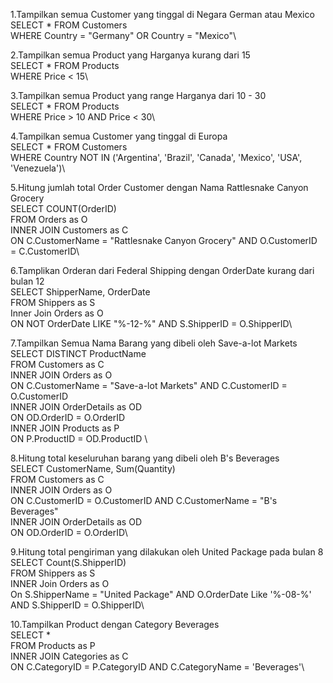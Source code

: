 1.Tampilkan semua Customer yang tinggal di Negara German atau Mexico\
SELECT * FROM Customers\
WHERE Country = "Germany" OR Country = "Mexico"\

2.Tampilkan semua Product yang Harganya kurang dari 15\
SELECT * FROM Products\
WHERE Price < 15\

3.Tampilkan semua Product yang range Harganya dari 10 - 30\
SELECT * FROM Products\
WHERE Price > 10 AND Price < 30\

4.Tampilkan semua Customer yang tinggal di Europa\
SELECT * FROM Customers\
WHERE Country NOT IN ('Argentina', 'Brazil', 'Canada', 'Mexico', 'USA', 'Venezuela')\

5.Hitung jumlah total Order Customer dengan Nama Rattlesnake Canyon Grocery\
SELECT COUNT(OrderID) \
FROM Orders as O \
INNER JOIN Customers as C\
ON C.CustomerName = "Rattlesnake Canyon Grocery" AND O.CustomerID = C.CustomerID\

6.Tamplikan Orderan dari Federal Shipping dengan OrderDate kurang dari bulan 12\
SELECT ShipperName, OrderDate \
FROM Shippers as S\
Inner Join Orders as O\
ON NOT OrderDate LIKE "%-12-%" AND S.ShipperID = O.ShipperID\

7.Tampilkan Semua Nama Barang yang dibeli oleh Save-a-lot Markets\
SELECT DISTINCT  ProductName\
FROM Customers as C\
INNER JOIN Orders as O\
ON C.CustomerName = "Save-a-lot Markets" AND C.CustomerID = O.CustomerID\
INNER JOIN OrderDetails as OD\
ON OD.OrderID = O.OrderID\
INNER JOIN Products as P\
ON P.ProductID = OD.ProductID \

8.Hitung total keseluruhan barang yang dibeli oleh B's Beverages\
SELECT CustomerName, Sum(Quantity) \
FROM Customers as C\
INNER JOIN Orders as O\
ON C.CustomerID = O.CustomerID AND C.CustomerName = "B's Beverages"\
INNER JOIN OrderDetails as OD\
ON OD.OrderID = O.OrderID\

9.Hitung total pengiriman yang dilakukan oleh United Package pada bulan 8\
SELECT Count(S.ShipperID) \
FROM Shippers as S\
INNER Join Orders as O\
On S.ShipperName = "United Package" AND O.OrderDate Like '%-08-%' AND S.ShipperID = O.ShipperID\

10.Tampilkan Product dengan Category Beverages\
SELECT * \
FROM Products as P\
INNER JOIN Categories as C\
ON C.CategoryID = P.CategoryID AND C.CategoryName = 'Beverages'\